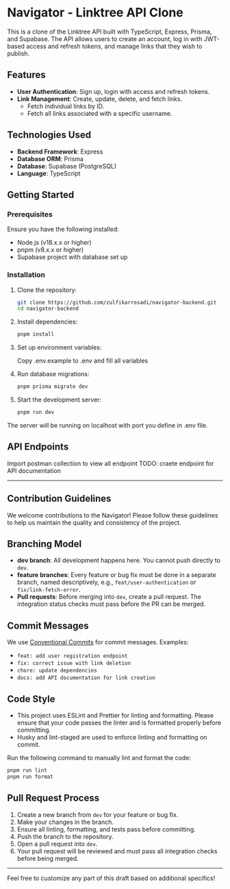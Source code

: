 # Navigator - Linktree API Clone

This is a clone of the Linktree API built with TypeScript, Express, Prisma, and Supabase. The API allows users to create an account, log in with JWT-based access and refresh tokens, and manage links that they wish to publish.

## Features

- **User Authentication**: Sign up, login with access and refresh tokens.
- **Link Management**: Create, update, delete, and fetch links.
  - Fetch individual links by ID.
  - Fetch all links associated with a specific username.

## Technologies Used

- **Backend Framework**: Express
- **Database ORM**: Prisma
- **Database**: Supabase (PostgreSQL)
- **Language**: TypeScript

## Getting Started

### Prerequisites

Ensure you have the following installed:

- Node.js (v18.x.x or higher)
- pnpm (v8.x.x or higher)
- Supabase project with database set up

### Installation

1. Clone the repository:

   ```bash
   git clone https://github.com/zulfikarrosadi/navigator-backend.git
   cd navigator-backend
   ```

2. Install dependencies:

   ```bash
   pnpm install
   ```

3. Set up environment variables:

   Copy .env.example to .env and fill all variables

4. Run database migrations:

   ```bash
   pnpm prisma migrate dev
   ```

5. Start the development server:

   ```bash
   pnpm run dev
   ```

The server will be running on localhost with port you define in .env file.

## API Endpoints

Import postman collection to view all endpoint
TODO: craete endpoint for API documentation

---

## Contribution Guidelines

We welcome contributions to the Navigator! Please follow these guidelines to help us maintain the quality and consistency of the project.

## Branching Model

- **dev branch**: All development happens here. You cannot push directly to `dev`.
- **feature branches**: Every feature or bug fix must be done in a separate branch, named descriptively, e.g., `feat/user-authentication` or `fix/link-fetch-error`.
- **Pull requests**: Before merging into `dev`, create a pull request. The integration status checks must pass before the PR can be merged.

## Commit Messages

We use [Conventional Commits](https://www.conventionalcommits.org/) for commit messages. Examples:

- `feat: add user registration endpoint`
- `fix: correct issue with link deletion`
- `chore: update dependencies`
- `docs: add API documentation for link creation`

## Code Style

- This project uses ESLint and Prettier for linting and formatting. Please ensure that your code passes the linter and is formatted properly before committing.
- Husky and lint-staged are used to enforce linting and formatting on commit.

Run the following command to manually lint and format the code:

```bash
pnpm run lint
pnpm run format
```

## Pull Request Process

1. Create a new branch from `dev` for your feature or bug fix.
2. Make your changes in the branch.
3. Ensure all linting, formatting, and tests pass before committing.
4. Push the branch to the repository.
5. Open a pull request into `dev`.
6. Your pull request will be reviewed and must pass all integration checks before being merged.

---

Feel free to customize any part of this draft based on additional specifics!
